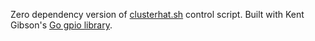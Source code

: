 Zero dependency version of [clusterhat.sh](https://clusterhat.com/dist/clusterhat.sh) control script.  Built with Kent Gibson's [Go gpio library](https://github.com/warthog618/gpio).
